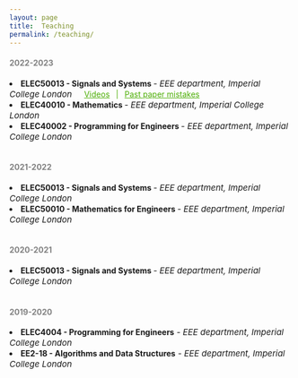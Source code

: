```yaml
---
layout: page
title:  Teaching
permalink: /teaching/
---
```

<h4 style="color:#828282"> 2022-2023 </h4>
<li><b>ELEC50013 - Signals and Systems </b> <i style="font-size:15px"> - EEE department, Imperial College London</i>  &emsp; <a style="color:#4CAE04" href="https://youtube.com/playlist?list=PLvTjxM_gc8NY_7kWzf3IYvSMbhbsI6JEw"> Videos</a> <span style="color:#4CAE04"> &ensp;|&ensp; </span> <a style="color:#4CAE04" href="../assets/teaching/SS_pastpaper_mistakes.pdf"> Past paper mistakes</a></li>
<li><b>ELEC40010 - Mathematics </b> <i style="font-size:15px"> - EEE department, Imperial College London</i></li>
<li><b>ELEC40002 - Programming for Engineers </b> <i style="font-size:15px"> - EEE department, Imperial College London</i></li>

<br>
<h4 style="color:#828282"> 2021-2022 </h4>
<li><b>ELEC50013 - Signals and Systems </b> <i style="font-size:15px"> - EEE department, Imperial College London</i></li>
<!-- <p class="indent"> <a style="color:#4CAE04" href="https://youtube.com/playlist?list=PLvTjxM_gc8NY_7kWzf3IYvSMbhbsI6JEw"> Videos</a> <span style="color:#4CAE04"> &ensp;|&ensp; </span> <a style="color:#4CAE04" href="../assets/SS_pastpaper_mistakes.pdf"> Past paper mistakes</a> </p> -->
<li><b>ELEC50010 - Mathematics for Engineers </b> <i style="font-size:15px"> - EEE department, Imperial College London</i></li>
<!-- <p class="indent" style="color:#4CAE04">Problem Sheets</p> -->
<br>

<h4 style="color:#828282"> 2020-2021 </h4>
<li><b>ELEC50013 - Signals and Systems </b> <i style="font-size:15px"> - EEE department, Imperial College London</i></li>
<!-- <p class="indent" style="color:#4CAE04">Problem Sheets</p> -->
<br>
<h4 style="color:#828282"> 2019-2020 </h4>
<li><b>ELEC4004 - Programming for Engineers</b><i style="font-size:15px"> - EEE department, Imperial College London</i></li>
<li><b>EE2-18 - Algorithms and Data Structures</b><i style="font-size:15px"> - EEE department, Imperial College London</i></li>
